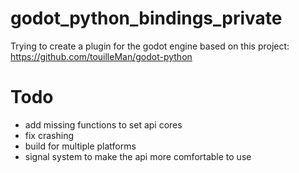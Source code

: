 # godot_python_bindings_private
Trying to create a plugin for the godot engine based on this project: https://github.com/touilleMan/godot-python

# Todo
- add missing functions to set api cores
- fix crashing
- build for multiple platforms
- signal system to make the api more comfortable to use
